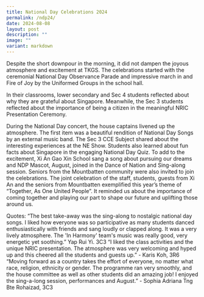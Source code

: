 ```yaml
---
title: National Day Celebrations 2024
permalink: /ndp24/
date: 2024-08-08
layout: post
description: ""
image: ""
variant: markdown
---
```


Despite the short downpour in the morning, it did not dampen the joyous atmosphere and excitement at TKGS. The celebrations started with the ceremonial National Day Observance Parade and impressive march in and Fire of Joy by the Uniformed Groups in the school hall.

In their classrooms, lower secondary and Sec 4 students reflected about why they are grateful about Singapore. Meanwhile, the Sec 3 students reflected about the importance of being a citizen in the meaningful NRIC Presentation Ceremony.

During the National Day concert, the house captains livened up the atmosphere. The first item was a beautiful rendition of National Day Songs by an external music band. The Sec 3 CCE Subject shared about the interesting experiences at the NE Show. Students also learned about fun facts about Singapore in the engaging National Day Quiz. To add to the excitement, Xi An Gao Xin School sang a song about pursuing our dreams and NDP Mascot, August, joined in the Dance of Nation and Sing-along session. Seniors from the Mountbatten community were also invited to join the celebrations. The joint celebration of the staff, students, guests from Xi An and the seniors from Mountbatten exemplified this year’s theme of  “Together, As One United People”.  It reminded us about the importance of coming together and playing our part to shape our future and uplifting those around us.

Quotes:
“The best take-away was the sing-along to nostalgic national day songs. I liked how everyone was so participative as many students danced enthusiastically with friends and sang loudly or clapped along. It was a very lively atmosphere. The 'In Harmony' team's music was really good, very energetic yet soothing.” Yap Rui Yi. 3C3
“I liked the class activities and the unique NRIC presentation. The atmosphere was very welcoming and hyped up and this cheered all the students and guests up.” -  Karis Koh, 3R6
“Moving forward as a country takes the effort of everyone, no matter what race, religion, ethnicity or gender. The programme ran very smoothly, and the house committee as well as other students did an amazing job! I enjoyed the sing-a-long session, performances and  August.” - Sophia Adriana Tng Bte Rohaizad, 3C3
